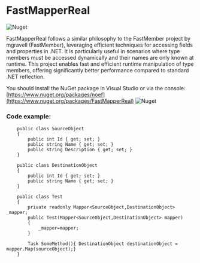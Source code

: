 # FastMapperReal
![Nuget](https://img.shields.io/nuget/v/fastmapper?label=FastMapperReal)

FastMapperReal follows a similar philosophy to the FastMember project by mgravell (FastMember), leveraging efficient techniques for accessing fields and properties in .NET. It is particularly useful in scenarios where type members must be accessed dynamically and their names are only known at runtime.
This project enables fast and efficient runtime manipulation of type members, offering significantly better performance compared to standard .NET reflection.


You should install the NuGet package in Visual Studio or via the console: [https://www.nuget.org/packages/noef](https://www.nuget.org/packages/FastMapperReal)  ![Nuget](https://img.shields.io/nuget/v/fastmapper?label=FastMapperReal)

### Code example:
        public class SourceObject
        {
            public int Id { get; set; }
            public string Name { get; set; }
            public string Description { get; set; }
        }
        
        public class DestinationObject
        {
            public int Id { get; set; }
            public string Name { get; set; }
        }
        
        public class Test
        {
            private readonly Mapper<SourceObject,DestinationObject> _mapper;
            public Test(Mapper<SourceObject,DestinationObject> mapper)
            {
                _mapper=mapper;
            }

            Task SomeMethod(){ DestinationObject destinationObject = mapper.Map(sourceObject);}
        }
          
